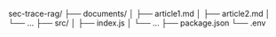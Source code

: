 sec-trace-rag/
├── documents/
│   ├── article1.md
│   ├── article2.md
│   └── ...
├── src/
│   ├── index.js
│   └── ...
├── package.json
└── .env